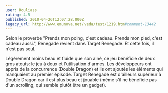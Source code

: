 ```yaml
---
user: Rouliass
rating: 4.5
published: 2010-04-26T12:07:28.000Z
legacy_url: http://www.emunova.net/veda/test/1219.htm#comment-13442
---
```

Selon le proverbe "Prends mon poing, c'est cadeau. Prends mon pied, c'est cadeau aussi.", Renegade revient dans Target Renegade. Et cette fois, il n'est pas seul.

Légèrement moins beau et fluide que son ainé, ce jeu bénéficie de deux gros atouts: le jeu à deux et l'utilisation d'armes. Les développeurs ont appris de la concurrence (Double Dragon) et ils ont ajoutés les éléments qui manquaient au premier épisode. Target Renegade est d'ailleurs supérieur à Double Dragon car il est plus beau et jouable (même s'il ne bénéficie pas d'un scrolling, qui semble plutôt être un gadget).